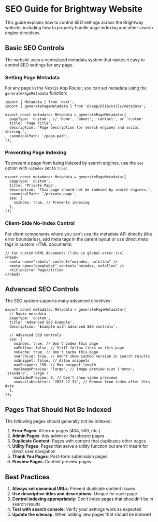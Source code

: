 # SEO Guide for Brightway Website

This guide explains how to control SEO settings across the Brightway website, including how to properly handle page indexing and other search engine directives.

## Basic SEO Controls

The website uses a centralized metadata system that makes it easy to control SEO settings for any page.

### Setting Page Metadata

For any page in the Next.js App Router, you can set metadata using the `generatePageMetadata` function:

```tsx
import { Metadata } from 'next';
import { generatePageMetadata } from '@/app/@lib/utils/metadata';

export const metadata: Metadata = generatePageMetadata({
  pageType: 'custom', // 'home', 'about', 'contact', or 'custom'
  title: 'Page Title',
  description: 'Page description for search engines and social sharing.',
  canonicalPath: '/page-path',
});
```

### Preventing Page Indexing

To prevent a page from being indexed by search engines, use the `seo` option with `noIndex` set to `true`:

```tsx
export const metadata: Metadata = generatePageMetadata({
  pageType: 'custom',
  title: 'Private Page',
  description: 'This page should not be indexed by search engines.',
  canonicalPath: '/private-page',
  seo: {
    noIndex: true, // Prevents indexing
  },
});
```

### Client-Side No-Index Control

For client components where you can't use the metadata API directly (like error boundaries), add meta tags in the parent layout or use direct meta tags in custom HTML documents:

```tsx
// For custom HTML documents (like in global-error.tsx)
<head>
  <meta name="robots" content="noindex, nofollow" />
  <meta name="googlebot" content="noindex, nofollow" />
  <title>Error Page</title>
</head>
```

## Advanced SEO Controls

The SEO system supports many advanced directives:

```tsx
export const metadata: Metadata = generatePageMetadata({
  // Basic metadata
  pageType: 'custom',
  title: 'Advanced SEO Example',
  description: 'Example with advanced SEO controls',

  // Advanced SEO controls
  seo: {
    noIndex: true, // Don't index this page
    noFollow: false, // Still follow links on this page
    noCache: true, // Don't cache this page
    noArchive: true, // Don't show cached version in search results
    noSnippet: false, // Allow snippets
    maxSnippet: 150, // Max snippet length
    maxImagePreview: 'large', // Image preview size ('none', 'standard', 'large')
    maxVideoPreview: 0, // Don't show video previews
    unavailableAfter: '2023-12-31', // Remove from index after this date
  },
});
```

## Pages That Should Not Be Indexed

The following pages should generally not be indexed:

1. **Error Pages**: All error pages (404, 500, etc.)
2. **Admin Pages**: Any admin or dashboard pages
3. **Duplicate Content**: Pages with content that duplicates other pages
4. **Utility Pages**: Pages that serve a utility function but aren't meant for direct user navigation
5. **Thank You Pages**: Post-form submission pages
6. **Preview Pages**: Content preview pages

## Best Practices

1. **Always set canonical URLs**: Prevent duplicate content issues
2. **Use descriptive titles and descriptions**: Unique for each page
3. **Control indexing appropriately**: Don't index pages that shouldn't be in search results
4. **Test with search console**: Verify your settings work as expected
5. **Update the sitemap**: When adding new pages that should be indexed
